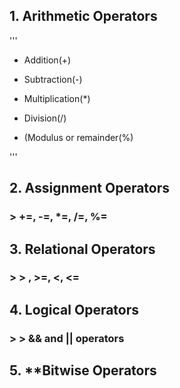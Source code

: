 ## 1. Arithmetic Operators

'''

+ Addition(+)
- Subtraction(-)
+ Multiplication(*)
- Division(/)
+ (Modulus or remainder(%)


'''

## 2. Assignment Operators
### > +=, -=, \*=, /=, %= 
## 3. Relational Operators
### > > , >=, <, <= 
## 4. Logical Operators
### > > && and || operators
## 5. **Bitwise Operators
